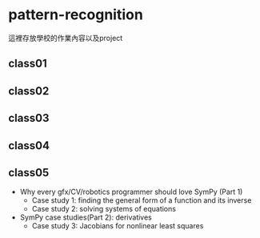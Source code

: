 # pattern-recognition
這裡存放學校的作業內容以及project  
## class01  
## class02  
## class03  
## class04  
## class05  
* Why every gfx/CV/robotics programmer should love SymPy (Part 1)  
  * Case study 1: finding the general form of a function and its inverse  
  * Case study 2: solving systems of equations  
* SymPy case studies(Part 2): derivatives  
  * Case study 3: Jacobians for nonlinear least squares  
